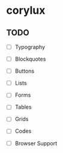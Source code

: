 # corylux

## TODO

- [ ] Typography
- [ ] Blockquotes
- [ ] Buttons
- [ ] Lists
- [ ] Forms
- [ ] Tables
- [ ] Grids
- [ ] Codes
- [ ] Browser Support


